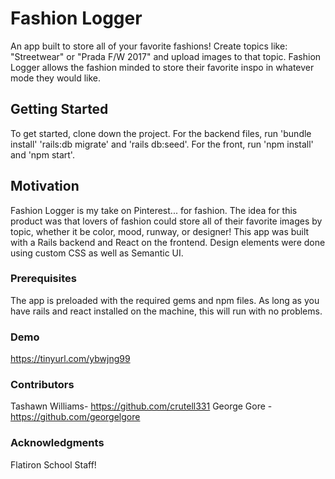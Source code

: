 # Fashion Logger

An app built to store all of your favorite fashions! Create topics like: "Streetwear" or "Prada F/W 2017" and upload images to that topic. Fashion Logger allows the fashion minded to store their favorite inspo in whatever mode they would like.

## Getting Started

To get started, clone down the project. For the backend files, run 'bundle install' 'rails:db migrate' and 'rails db:seed'. For the front, run 'npm install' and 'npm start'.

## Motivation 

Fashion Logger is my take on Pinterest... for fashion. The idea for this product was that lovers of fashion could store all of their favorite images by topic, whether it be color, mood, runway, or designer! This app was built with a Rails backend and React on the frontend. Design elements were done using custom CSS as well as Semantic UI.

### Prerequisites

The app is preloaded with the required gems and npm files. As long as you have rails and react installed on the machine, this will run with no problems.

### Demo
https://tinyurl.com/ybwjng99

### Contributors

Tashawn Williams- https://github.com/crutell331
George Gore - https://github.com/georgelgore

### Acknowledgments

Flatiron School Staff!
